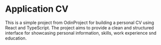 # Application CV

This is a simple project from OdinProject for building a personal CV using React and TypeScript. The project aims to provide a clean and structured interface for showcasing personal information, skills, work experience snd education.
